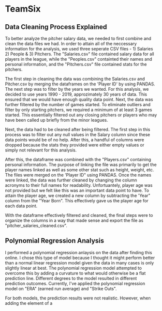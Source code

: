 # TeamSix

## Data Cleaning Process Explained

To better analyze the pitcher salary data, we needed to first combine and clean the data files we had. In order to attain all of the neccessary information for the analysis, we used three seperate CSV files - 1) Salaries 2) People & 3) Pitchers. The "Salaries.csv" file contained salary data for all players in the league, while the "Peoples.csv" containted their names and personal information, and the "Pitchers.csv" file contained stats for the pitchers. 

The first step in cleaning the data was combining the Salaries.csv and Pitcher.csv by merging the dataframes on the 'Player ID' by using PANDAS. The next step was to filter by the years we wanted. For this analysis, we decided to use years 1990 - 2019, approzimately 30 years of data. This ensured that we would have enough quality data point. Next, the data was further filtered by the number of games started. To eliminate outliers and filter by only starting pitchers, we required a minimum of at least 3 games started. This essentially filtered out any closing pitchers or players who may have been called up briefly from the minor leagues. 

Next, the data had to be cleaned after being filtered. The first step in this process was to filter out any null values in the Salary column since these data points would be of no help. After this, a handful of columns were dropped because the stats they provided were either empty values or simply not relevant for this analysis. 

After this, the dataframe was combined with the "Players.csv" containing personal information. The purpose of linking the file was primarily to get the player names linked as well as some other stat such as height, weight, etc. The files were merged on the 'Player ID" using PANDAS. Once the names were linked, the data was further cleaned by changing the column acronyms to their full names for readability. Unfortuantely, player age was not provided but we felt like this was an important data point to have. To attain the player age, we created a new column by subtracting the 'Year" column from the "Year Born". This effectively gave us the player age for each data point. 

With the dataframe effectively filtered and cleaned, the final steps were to organize the columns in a way that made sense and export the file as "pitcher_salaries_cleaned.csv". 


## Polynomial Regression Analysis

I performed a polynomial regression anlaysis on the data after finding this online. I chose this type of model because I thought it might perform better than a normal linear regression model given the data in many cases is only slightly linear at best. The polynomial regression model attempted to overcome this by adding a curvature to what would otherwise be a flat prediction line. Different degrees to the model resulted in different prediction outcomes. Currently, I've applied the polynomial regression model on "ERA" (earned run average) and "Strike Outs". 

For both models, the prediction results were not realistic. However, when adding the element of a 

